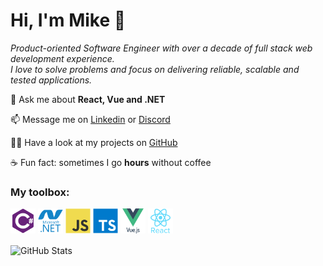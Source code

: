 <h1 align="">Hi, I'm Mike 👋</h1>
<p align="">
  <i>
    Product-oriented Software Engineer with over a decade of full stack web development experience. <br/>
    I love to solve problems and focus on delivering reliable, scalable and tested applications.
  </i>
</p> 
  
💬 Ask me about **React, Vue and .NET**

📫 Message me on [Linkedin](https://www.linkedin.com/in/mikesglitch) or [Discord](https://discord.com/users/425717708663947265)

👨‍💻 Have a look at my projects on [GitHub](https://github.com/MikesGlitch?tab=repositories)

☕️ Fun fact: sometimes I go **hours** without coffee

<h3 align="">My toolbox:</h3>
<p align="">
  <a href="https://learn.microsoft.com/en-us/dotnet/csharp/"><img src=https://github.com/devicons/devicon/blob/master/icons/csharp/csharp-plain.svg alt=csharp width="40" height="40"/></a>
  <img src=https://github.com/devicons/devicon/blob/master/icons/dot-net/dot-net-plain-wordmark.svg alt=vuejs width="40" height="40"/> 
  <img src=https://raw.githubusercontent.com/devicons/devicon/master/icons/javascript/javascript-original.svg alt=csharp width="40" height="40"/>
  <img src=https://raw.githubusercontent.com/devicons/devicon/master/icons/typescript/typescript-original.svg alt=csharp width="40" height="40"/>
  <img src=https://github.com/devicons/devicon/blob/master/icons/vuejs/vuejs-original-wordmark.svg alt=vuejs width="40" height="40"/> 
  <img src=https://github.com/devicons/devicon/blob/master/icons/react/react-original-wordmark.svg alt=react width="40" height="40"/>
</p>

<img align="center" src="https://github-readme-stats.vercel.app/api?username=MikesGlitch&show_icons=true&line_height=27&count_private=true&title_color=ffffff&text_color=c9cacc&icon_color=2bbc8a&bg_color=1d1f21" alt="GitHub Stats" />
